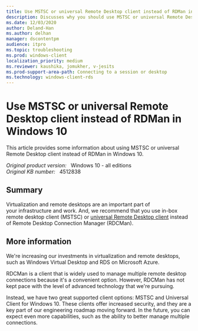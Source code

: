 ```yaml
---
title: Use MSTSC or universal Remote Desktop client instead of RDMan in Windows 10
description: Discusses why you should use MSTSC or universal Remote Desktop client instead of RDMan in Windows 10.
ms.date: 12/03/2020
author: Deland-Han
ms.author: delhan 
manager: dscontentpm
audience: itpro
ms.topic: troubleshooting
ms.prod: windows-client
localization_priority: medium
ms.reviewer: kaushika, jomukher, v-jesits
ms.prod-support-area-path: Connecting to a session or desktop
ms.technology: windows-client-rds
---
```

# Use MSTSC or universal Remote Desktop client instead of RDMan in Windows 10

This article provides some information about using MSTSC or universal Remote Desktop client instead of RDMan in Windows 10.

_Original product version:_ &nbsp; Windows 10 - all editions  
_Original KB number:_ &nbsp; 4512838

## Summary

Virtualization and remote desktops are an important part of your infrastructure and work. And, we recommend that you use in-box remote desktop client (MSTSC) or [universal Remote Desktop client](https://aka.ms/rdwin) instead of Remote Desktop Connection Manager (RDCMan).

## More information

We're increasing our investments in virtualization and remote desktops, such as Windows Virtual Desktop and RDS on Microsoft Azure.

RDCMan is a client that is widely used to manage multiple remote desktop connections because it's a convenient option. However, RDCMan has not kept pace with the level of advanced technology that we're pursuing.

Instead, we have two great supported client options: MSTSC and Universal Client for Windows 10. These clients offer increased security, and they are a key part of our engineering roadmap moving forward. In the future, you can expect even more capabilities, such as the ability to better manage multiple connections.
